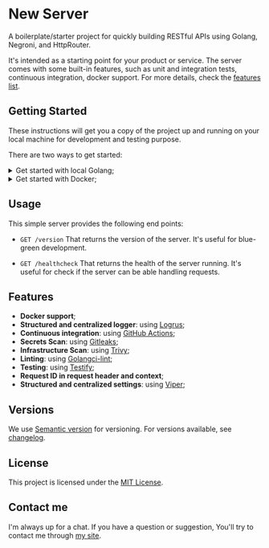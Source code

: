 # New Server

A boilerplate/starter project for quickly building RESTful APIs using Golang, Negroni, and HttpRouter.

It's intended as a starting point for your product or service. The server comes with some built-in features, such as unit and integration tests, continuous integration, docker support. For more details, check the [features list](#features).

## Getting Started

These instructions will get you a copy of the project up and running on your local machine for development and testing purpose.

There are two ways to get started:

<details>
<summary>Get started with local Golang;</summary>

### Prerequisites

- [Golang](https://golang.org/) - Go is an open source programming language that makes it easy to build simple, reliable, and efficient software. You need the version 1.17.

### Installation

1. Clone this repository and access the folder project;

2. Run the following commands:

    ```bash
    make setup
    make run
    ```

3. Open <http://localhost:3000/healthcheck> with your browser to see the result.

### Running tests

1. Run the server

    ```bash
    make run
    ```

2. In another terminal, run the tests:

    ```bash
    make test
    ```

</details>

<details>
<summary>Get started with Docker;</summary>

### Prerequisites

- [Docker](https://www.docker.com/) - is an open platform for developing, shipping, and running applications. Docker enables you to separate your applications from your infrastructure so you can deliver software quickly.

### Installation

1. Clone this repository and access the folder project;

2. Run the following commands:

    ```bash
    make docker-build
    make docker-run
    ```

3. Open <http://localhost:3000/healthcheck> with your browser to see the result.

4. For kill container's Docker, run the following command:

    ```bash
    make docker-kill
    ```

</details>

## Usage

This simple server provides the following end points:

- `GET /version`
 That returns the version of the server. It's useful for blue-green development.

- `GET /healthcheck`
 That returns the health of the server running. It's useful for check if the server can be able handling requests.

## Features

- **Docker support**;
- **Structured and centralized logger**: using [Logrus](https://github.com/sirupsen/logrus);
- **Continuous integration**: using [GitHub Actions](https://github.com/features/actions);
- **Secrets Scan**: using [Gitleaks](https://github.com/gitleaks/gitleaks);
- **Infrastructure Scan**: using [Trivy](https://trivy.dev/);
- **Linting**: using [Golangci-lint](https://github.com/golangci/golangci-lint);
- **Testing**: using [Testify](https://github.com/stretchr/testify);
- **Request ID in request header and context**;
- **Structured and centralized settings**: using [Viper](https://github.com/spf13/viper);

## Versions

We use [Semantic version](http://semver.org) for versioning. For versions available, see [changelog](Changelog.md).

## License

This project is licensed under the [MIT License](LICENSE).

## Contact me

I'm always up for a chat. If you have a question or suggestion, You'll try to contact me through [my site](https://yasminteles.com).
